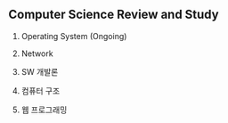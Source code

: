 ## Computer Science Review and Study

1. Operating System (Ongoing)

2. Network
3. SW 개발론
4. 컴퓨터 구조
5. 웹 프로그래밍